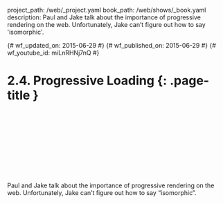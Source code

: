 project_path: /web/_project.yaml
book_path: /web/shows/_book.yaml
description: Paul and Jake talk about the importance of progressive rendering on the web. Unfortunately, Jake can’t figure out how to say 'isomorphic'.

{# wf_updated_on: 2015-06-29 #}
{# wf_published_on: 2015-06-29 #}
{# wf_youtube_id: miLnRHNj7nQ #}

# 2.4. Progressive Loading {: .page-title }


<div class="video-wrapper">
  <iframe class="devsite-embedded-youtube-video" data-video-id="miLnRHNj7nQ"
          data-autohide="1" data-showinfo="0" frameborder="0" allowfullscreen>
  </iframe>
</div>


Paul and Jake talk about the importance of progressive rendering on the web. Unfortunately, Jake can’t figure out how to say “isomorphic”.

